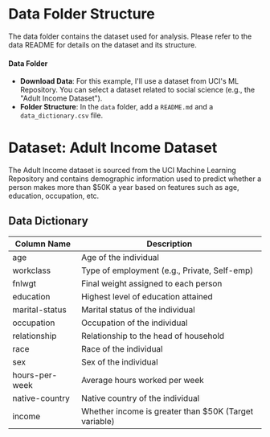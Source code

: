 # Data Folder Structure

The data folder contains the dataset used for analysis. Please refer to the data README for details on the dataset and its structure.

#### **Data Folder**

- **Download Data**: For this example, I'll use a dataset from UCI's ML Repository. You can select a dataset related to social science (e.g., the "Adult Income Dataset").
- **Folder Structure**: In the `data` folder, add a `README.md` and a `data_dictionary.csv` file.


# Dataset: Adult Income Dataset

The Adult Income dataset is sourced from the UCI Machine Learning Repository and contains demographic information used to predict whether a person makes more than $50K a year based on features such as age, education, occupation, etc.

## Data Dictionary
| Column Name      | Description                                                |
|------------------|------------------------------------------------------------|
| age              | Age of the individual                                      |
| workclass        | Type of employment (e.g., Private, Self-emp)               |
| fnlwgt           | Final weight assigned to each person                       |
| education        | Highest level of education attained                        |
| marital-status   | Marital status of the individual                           |
| occupation       | Occupation of the individual                               |
| relationship     | Relationship to the head of household                      |
| race             | Race of the individual                                      |
| sex              | Sex of the individual                                      |
| hours-per-week   | Average hours worked per week                              |
| native-country   | Native country of the individual                           |
| income           | Whether income is greater than $50K (Target variable)      |



